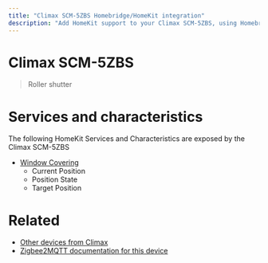 ```yaml
---
title: "Climax SCM-5ZBS Homebridge/HomeKit integration"
description: "Add HomeKit support to your Climax SCM-5ZBS, using Homebridge, Zigbee2MQTT and homebridge-z2m."
---
```

<!---
This file has been GENERATED using src/docgen/docgen.ts
DO NOT EDIT THIS FILE MANUALLY!
-->
# Climax SCM-5ZBS
> Roller shutter


# Services and characteristics
The following HomeKit Services and Characteristics are exposed by
the Climax SCM-5ZBS

* [Window Covering](../../cover.md)
  * Current Position
  * Position State
  * Target Position


# Related
* [Other devices from Climax](../index.md#climax)
* [Zigbee2MQTT documentation for this device](https://www.zigbee2mqtt.io/devices/SCM-5ZBS.html)